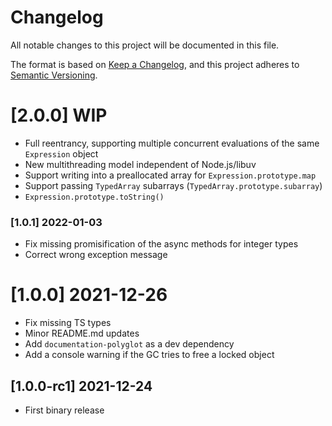 # Changelog

All notable changes to this project will be documented in this file.

The format is based on [Keep a Changelog](https://keepachangelog.com/en/1.0.0/),
and this project adheres to [Semantic Versioning](https://semver.org/spec/v2.0.0.html).

# [2.0.0] WIP
 - Full reentrancy, supporting multiple concurrent evaluations of the same `Expression` object
 - New multithreading model independent of Node.js/libuv
 - Support writing into a preallocated array for `Expression.prototype.map`
 - Support passing `TypedArray` subarrays (`TypedArray.prototype.subarray`)
 - `Expression.prototype.toString()`

### [1.0.1] 2022-01-03
 - Fix missing promisification of the async methods for integer types
 - Correct wrong exception message

# [1.0.0] 2021-12-26
 - Fix missing TS types
 - Minor README.md updates
 - Add `documentation-polyglot` as a dev dependency
 - Add a console warning if the GC tries to free a locked object

## [1.0.0-rc1] 2021-12-24
 - First binary release
